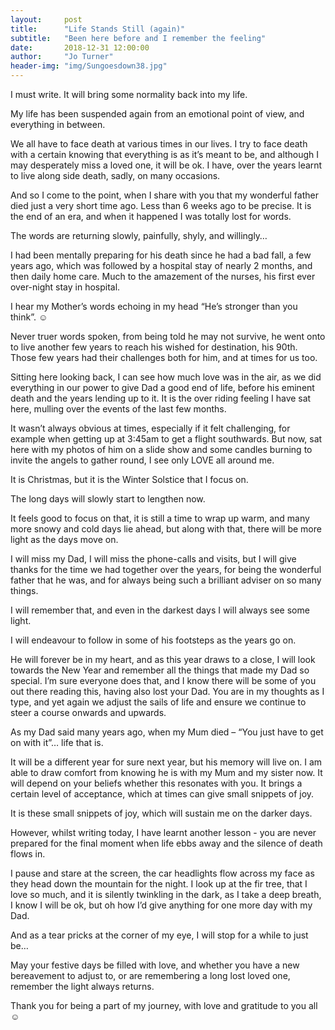 ```yaml
---
layout:     post
title:      "Life Stands Still (again)"
subtitle:   "Been here before and I remember the feeling"
date:       2018-12-31 12:00:00
author:     "Jo Turner"
header-img: "img/Sungoesdown38.jpg"
---
```

I must write. It will bring some normality back into my life. 

My life has been suspended again from an emotional point of view, and everything in between.

We all have to face death at various times in our lives. I try to face death with a certain knowing that everything is as it’s meant to be, and although I may desperately miss a loved one, it will be ok. I have, over the years learnt to live along side death, sadly, on many occasions. 

And so I come to the point, when I share with you that my wonderful father died just a very short time ago. Less than 6 weeks ago to be precise. It is the end of an era, and when it happened I was totally lost for words.

The words are returning slowly, painfully, shyly, and willingly…

I had been mentally preparing for his death since he had a bad fall, a few years ago, which was followed by a hospital stay of nearly 2 months, and then daily home care. Much to the amazement of the nurses, his first ever over-night stay in hospital.

I hear my Mother’s words echoing in my head “He’s stronger than you think”. ☺

Never truer words spoken, from being told he may not survive, he went onto to live another few years to reach his wished for destination, his 90th.  Those few years had their challenges both for him, and at times for us too.

Sitting here looking back, I can see how much love was in the air, as we did everything in our power to give Dad a good end of life, before his eminent death and the years lending up to it. It is the over riding feeling I have sat here, mulling over the events of the last few months.

It wasn’t always obvious at times, especially if it felt challenging, for example when getting up at 3:45am to get a flight southwards. But now, sat here with my photos of him on a slide show and some candles burning to invite the angels to gather round, I see only LOVE all around me.

It is Christmas, but it is the Winter Solstice that I focus on.

The long days will slowly start to lengthen now.

It feels good to focus on that, it is still a time to wrap up warm, and many more snowy and cold days lie ahead, but along with that, there will be more light as the days move on. 

I will miss my Dad, I will miss the phone-calls and visits, but I will give thanks for the time we had together over the years, for being the wonderful father that he was, and for always being such a brilliant adviser on so many things.

I will remember that, and even in the darkest days I will always see some light.

I will endeavour to follow in some of his footsteps as the years go on. 

He will forever be in my heart, and as this year draws to a close, I will look towards the New Year and remember all the things that made my Dad so special. I’m sure everyone does that, and I know there will be some of you out there reading this, having also lost your Dad. You are in my thoughts as I type, and yet again we adjust the sails of life and ensure we continue to steer a course onwards and upwards.

As my Dad said many years ago, when my Mum died – “You just have to get on with it”… life that is.

It will be a different year for sure next year, but his memory will live on. I am able to draw comfort from knowing he is with my Mum and my sister now. It will depend on your beliefs whether this resonates with you. It brings a certain level of acceptance, which at times can give small snippets of joy.

It is these small snippets of joy, which will sustain me on the darker days.

However, whilst writing today, I have learnt another lesson - you are never prepared for the final moment when life ebbs away and the silence of death flows in. 

I pause and stare at the screen, the car headlights flow across my face as they head down the mountain for the night. I look up at the fir tree, that I love so much, and it is silently twinkling in the dark, as I take a deep breath, I know I will be ok, but oh how I’d give anything for one more day with my Dad.

And as a tear pricks at the corner of my eye, I will stop for a while to just be…

May your festive days be filled with love, and whether you have a new bereavement to adjust to, or are remembering a long lost loved one, remember the light always returns.

Thank you for being a part of my journey, with love and gratitude to you all ☺
